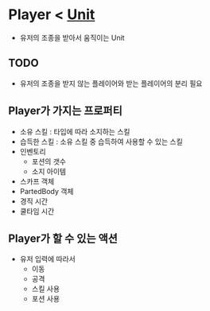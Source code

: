 Player < [Unit](https://github.com/SubwayRocketTeam/game/blob/master/doc/arch/Unit.md)
====

* 유저의 조종을 받아서 움직이는 Unit

TODO
----
* 유저의 조종을 받지 않는 플레이어와 받는 플레이어의 분리 필요

Player가 가지는 프로퍼티
----
* 소유 스킬 : 타입에 따라 소지하는 스킬
* 습득한 스킬 : 소유 스킬 중 습득하여 사용할 수 있는 스킬
* 인벤토리
  * 포션의 갯수
  * 소지 아이템
* 스카프 객체
* PartedBody 객체
* 경직 시간
* 쿨타임 시간


Player가 할 수 있는 액션
----
* 유저 입력에 따라서
  * 이동
  * 공격
  * 스킬 사용
  * 포션 사용
